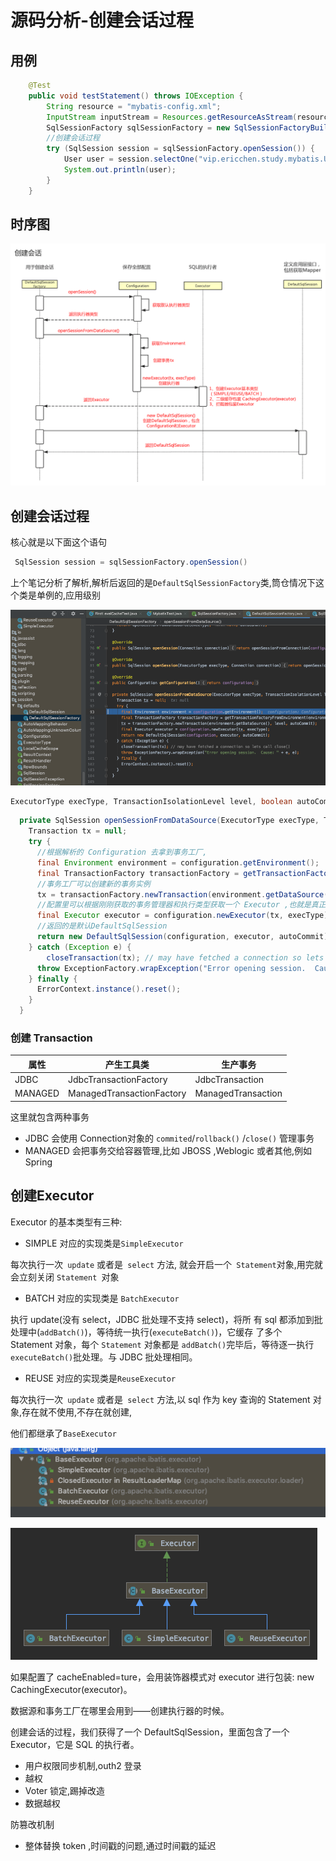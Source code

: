 # 源码分析-创建会话过程

## 用例

```java
    @Test
    public void testStatement() throws IOException {
        String resource = "mybatis-config.xml";
        InputStream inputStream = Resources.getResourceAsStream(resource);
        SqlSessionFactory sqlSessionFactory = new SqlSessionFactoryBuilder().build(inputStream);
        //创建会话过程
        try (SqlSession session = sqlSessionFactory.openSession()) {
            User user = session.selectOne("vip.ericchen.study.mybatis.UserMapper.selectUser", 1);
            System.out.println(user);
        }
    }
```

## 时序图

![image-20200222202929112](../../assets/image-20200222202929112.png)

## 创建会话过程

核心就是以下面这个语句

```java
 SqlSession session = sqlSessionFactory.openSession()
```

上个笔记分析了解析,解析后返回的是`DefaultSqlSessionFactory`类,筒仓情况下这个类是单例的,应用级别

![image-20200222193750189](../../assets/image-20200222193750189.png)

```java
ExecutorType execType, TransactionIsolationLevel level, boolean autoCommit
```

```java
  private SqlSession openSessionFromDataSource(ExecutorType execType, TransactionIsolationLevel level, boolean autoCommit) {
    Transaction tx = null;
    try {
      //根据解析的 Configuration 去拿到事务工厂,
      final Environment environment = configuration.getEnvironment();
      final TransactionFactory transactionFactory = getTransactionFactoryFromEnvironment(environment);
      //事务工厂可以创建新的事务实例
      tx = transactionFactory.newTransaction(environment.getDataSource(), level, autoCommit);
      //配置里可以根据刚刚获取的事务管理器和执行类型获取一个 Executor ,也就是真正的 SQL执行器
      final Executor executor = configuration.newExecutor(tx, execType);
      //返回的是默认DefaultSqlSession
      return new DefaultSqlSession(configuration, executor, autoCommit);
    } catch (Exception e) {
      	closeTransaction(tx); // may have fetched a connection so lets call close()
      throw ExceptionFactory.wrapException("Error opening session.  Cause: " + e, e);
    } finally {
      ErrorContext.instance().reset();
    }
  }
```

### 创建 Transaction

| 属性    | 产生工具类                | 生产事务           |
| ------- | ------------------------- | ------------------ |
| JDBC    | JdbcTransactionFactory    | JdbcTransaction    |
| MANAGED | ManagedTransactionFactory | ManagedTransaction |

这里就包含两种事务

- JDBC 会使用 Connection对象的 `commited`/`rollback()` /`close()` 管理事务
- MANAGED 会把事务交给容器管理,比如 JBOSS ,Weblogic 或者其他,例如 Spring

## 创建Executor

Executor 的基本类型有三种:

- SIMPLE 对应的实现类是`SimpleExecutor`

每次执行一次` update` 或者是` select` 方法, 就会开启一个` Statement`对象,用完就会立刻关闭 `Statement `对象

- BATCH 对应的实现类是 `BatchExecutor`

执行 update(没有 select，JDBC 批处理不支持 select)，将所 有 sql 都添加到批处理中(`addBatch()`)，等待统一执行(`executeBatch()`)，它缓存 了多个 Statement 对象，每个 `Statement` 对象都是 `addBatch()`完毕后，等待逐一执行 `executeBatch()`批处理。与 JDBC 批处理相同。

- REUSE 对应的实现类是`ReuseExecutor`

每次执行一次` update` 或者是` select` 方法,以 sql 作为 key 查询的 Statement 对象,存在就不使用,不存在就创建,

他们都继承了`BaseExecutor`

![image-20200222194815422](../../assets/image-20200222194815422.png)

![image-20200222194953045](../../assets/image-20200222194953045.png)



如果配置了 cacheEnabled=ture，会用装饰器模式对 executor 进行包装: new CachingExecutor(executor)。

数据源和事务工厂在哪里会用到——创建执行器的时候。

创建会话的过程，我们获得了一个 DefaultSqlSession，里面包含了一个 Executor，它是 SQL 的执行者。



- 用户权限同步机制,outh2 登录
- 越权
- Voter 锁定,踢掉改造
- 数据越权

防篡改机制

- 整体替换 token ,时间戳的问题,通过时间戳的延迟



